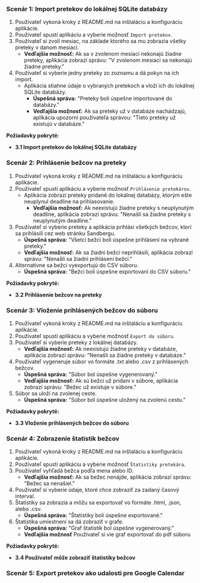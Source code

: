 ### Scenár 1: Import pretekov do lokálnej SQLite databázy

1. Používateľ vykoná kroky z README.md na inštaláciu a konfiguráciu aplikácie.
2. Používateľ spustí aplikáciu a vyberie možnosť `Import pretekov`.
3. Používateľ si zvolí mesiac, na základe ktorého sa mu zobrazia všetky preteky v danom mesiaci.
    - **Vedľajšia možnosť:** Ak sa v zvolenom mesiaci nekonajú žiadne preteky, aplikácia zobrazí správu: "V zvolenom mesiaci sa nekonajú žiadne preteky."
4. Používateľ si vyberie jedny preteky zo zoznamu a dá pokyn na ich import.
    - Aplikácia stiahne údaje o vybraných pretekoch a vloží ich do lokálnej SQLite databázy.
        - **Úspešná správa:** "Preteky boli úspešne importované do databázy."
        - **Vedľajšia možnosť:** Ak sa preteky už v databáze nachádzajú, aplikácia upozorní používateľa správou: "Tieto preteky už existujú v databáze."

**Požiadavky pokryté:**
- **3.1 Import pretekov do lokálnej SQLite databázy**

### Scenár 2: Prihlásenie bežcov na preteky

1. Používateľ vykoná kroky z README.md na inštaláciu a konfiguráciu aplikácie.
2. Používateľ spustí aplikáciu a vyberie možnosť `Prihlásenie pretekárov`.
    - Aplikácia zobrazí preteky pridané do lokálnej databázy, ktorým ešte neuplynul deadline na prihlasovanie.
        - **Vedľajšia možnosť:** Ak neexistujú žiadne preteky s neuplynutým deadline, aplikácia zobrazí správu: "Nenašli sa žiadne preteky s neuplynutým deadline."
4. Používateľ si vyberie preteky a aplikácia prihlási všetkých bežcov, ktorí sa prihlásili cez web stránku Sandbergu.
    - **Úspešná správa:** "Všetci bežci boli úspešne prihlásení na vybrané preteky."
    - **Vedľajšia možnosť:** Ak sa žiadni bežci neprihlásili, aplikácia zobrazí správu: "Nenašli sa žiadni prihlásení bežci."
5. Alternatívne sa bežci vyexportujú do CSV súboru.
    - **Úspešná správa:** "Bežci boli úspešne exportovaní do CSV súboru."

**Požiadavky pokryté:**
- **3.2 Prihlásenie bežcov na preteky**

### Scenár 3: Vloženie prihlásených bežcov do súboru

1. Používateľ vykoná kroky z README.md na inštaláciu a konfiguráciu aplikácie.
2. Používateľ spustí aplikáciu a vyberie možnosť `Export do súboru`.
3. Používateľ si vyberie preteky z lokálnej databázy.
    - **Vedľajšia možnosť:** Ak neexistujú žiadne preteky v databáze, aplikácia zobrazí správu: "Nenašli sa žiadne preteky v databáze."
4. Používateľ vygeneruje súbor vo formáte .txt alebo .csv z prihlásených bežcov.
    - **Úspešná správa:** "Súbor bol úspešne vygenerovaný."
    - **Vedľajšia možnosť:** Ak sú bežci už pridaní v súbore, aplikácia zobrazí správu: "Bežec už existuje v súbore."
5. Súbor sa uloží na zvolenej ceste.
    - **Úspešná správa:** "Súbor bol úspešne uložený na zvolenú cestu."

**Požiadavky pokryté:**
- **3.3 Vloženie prihlásených bežcov do súboru**

### Scenár 4: Zobrazenie štatistík bežcov

1. Používateľ vykoná kroky z README.md na inštaláciu a konfiguráciu aplikácie.
2. Používateľ spustí aplikáciu a vyberie možnosť `Štatistiky pretekára`.
3. Používateľ vyhľadá bežca podľa mena alebo ID.
    - **Vedľajšia možnosť:** Ak sa bežec nenájde, aplikácia zobrazí správu: "Bežec sa nenašiel."
4. Používateľ si vyberie údaje, ktoré chce zobraziť za zadaný časový interval.
5. Štatistiky sa zobrazia a môžu sa exportovať vo formáte .html, .json, alebo .csv.
    - **Úspešná správa:** "Štatistiky boli úspešne exportované."
6. Štatistika umiestnení sa dá zobraziť v grafe.
    - **Úspešná správa:** "Graf štatistík bol úspešne vygenerovaný."
    - **Vedľajšia možnosť** Používateľ si vie graf exportovať do pdf súboru

**Požiadavky pokryté:**
- **3.4 Používateľ môže zobraziť štatistiky bežcov**

### Scenár 5: Export pretekov ako udalosti pre Google Calendar

